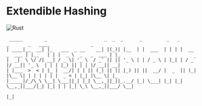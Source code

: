 # Extendible Hashing

![Rust](https://img.shields.io/badge/Extendible_Hashing-Rust-informational?style=flat-square&logo=rust&logoColor=white&color=2bbc8a)

```shell
 _____        _                     _  _  _      _         _   _              _       _   ____               _   
| ____|__  __| |_   ___  _ __    __| |(_)| |__  | |  ___  | | | |  __ _  ___ | |__   | | |  _ \  _   _  ___ | |_ 
|  _|  \ \/ /| __| / _ \| '_ \  / _` || || '_ \ | | / _ \ | |_| | / _` |/ __|| '_ \  | | | |_) || | | |/ __|| __|
| |___  >  < | |_ |  __/| | | || (_| || || |_) || ||  __/ |  _  || (_| |\__ \| | | | | | |  _ < | |_| |\__ \| |_ 
|_____|/_/\_\ \__| \___||_| |_| \__,_||_||_.__/ |_| \___| |_| |_| \__,_||___/|_| |_| | | |_| \_\ \__,_||___/ \__|
                                                                                     |_|                         


```

